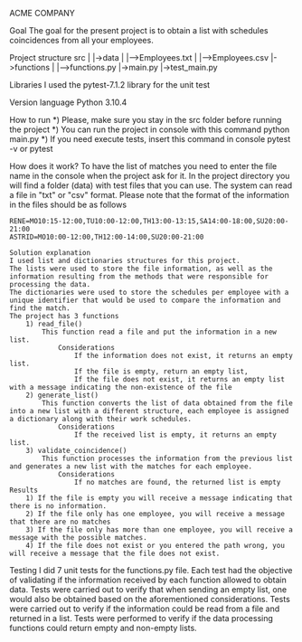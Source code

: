 ACME COMPANY

Goal
The goal for the present project is to obtain a list with schedules coincidences from all your employees.

Project structure
    src
    |
    |->data
    |    |-->Employees.txt
    |    |-->Employees.csv
    |->functions
    |    |-->functions.py
    |->main.py
    |->test_main.py

Libraries
    I used the pytest-7.1.2 library for the unit test

Version language
    Python 3.10.4

How to run
    *) Please, make sure you stay in the src folder before running the project
    *) You can run the project in console with this command
        python main.py
    *) If you need execute tests, insert this command in console
        pytest -v or pytest

How does it work?
    To have the list of matches you need to enter the file name in the console when the project ask for it.
    In the project directory you will find a folder (data) with test files that you can use.
    The system can read a file in "txt" or "csv" format. 
    Please note that the format of the information in the files should be as follows
    
    RENE=MO10:15-12:00,TU10:00-12:00,TH13:00-13:15,SA14:00-18:00,SU20:00-21:00
    ASTRID=MO10:00-12:00,TH12:00-14:00,SU20:00-21:00
    
    Solution explanation
    I used list and dictionaries structures for this project. 
    The lists were used to store the file information, as well as the information resulting from the methods that were responsible for processing the data.
    The dictionaries were used to store the schedules per employee with a unique identifier that would be used to compare the information and find the match.
    The project has 3 functions
        1) read_file()
            This function read a file and put the information in a new list.
                Considerations
                    If the information does not exist, it returns an empty list.
                    If the file is empty, return an empty list,
                    If the file does not exist, it returns an empty list with a message indicating the non-existence of the file
        2) generate_list()
            This function converts the list of data obtained from the file into a new list with a different structure, each employee is assigned a dictionary along with their work schedules.
                Considerations
                    If the received list is empty, it returns an empty list.
        3) validate_coincidence()
            This function processes the information from the previous list and generates a new list with the matches for each employee.
                Considerations
                    If no matches are found, the returned list is empty
    Results
        1) If the file is empty you will receive a message indicating that there is no information.
        2) If the file only has one employee, you will receive a message that there are no matches
        3) If the file only has more than one employee, you will receive a message with the possible matches.
        4) If the file does not exist or you entered the path wrong, you will receive a message that the file does not exist.

Testing
    I did 7 unit tests for the functions.py file.
    Each test had the objective of validating if the information received by each function allowed to obtain data.
    Tests were carried out to verify that when sending an empty list, one would also be obtained based on the aforementioned considerations.
    Tests were carried out to verify if the information could be read from a file and returned in a list.
    Tests were performed to verify if the data processing functions could return empty and non-empty lists.